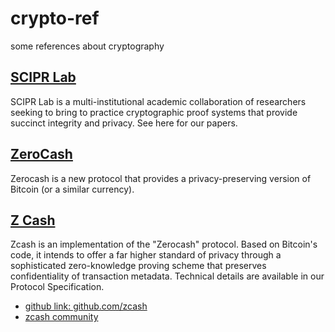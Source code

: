 # crypto-ref
some references about cryptography

## [SCIPR Lab](http://www.scipr-lab.org/)
SCIPR Lab is a multi-institutional academic collaboration of researchers seeking to bring to practice cryptographic proof systems that provide succinct integrity and privacy. See here for our papers.

## [ZeroCash](http://zerocash-project.org/)
Zerocash is a new protocol that provides a privacy-preserving version of Bitcoin (or a similar currency).

## [Z Cash](https://z.cash)
Zcash is an implementation of the "Zerocash" protocol. Based on Bitcoin's code, it intends to offer a far higher standard of privacy through a sophisticated zero-knowledge proving scheme that preserves confidentiality of transaction metadata. Technical details are available in our Protocol Specification.
* [github link: github.com/zcash](https://github.com/zcash)
* [zcash community](https://www.zcashcommunity.com/)
